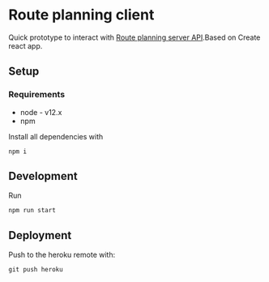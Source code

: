 # Route planning client

Quick prototype to interact with [Route planning server API](https://github.com/zdenekhynek/router-planning-server).Based on Create react app.


## Setup

### Requirements

- node - v12.x
- npm

Install all dependencies with

```
npm i
```

## Development

Run

```
npm run start
```

## Deployment

Push to the heroku remote with:

```
git push heroku
```


